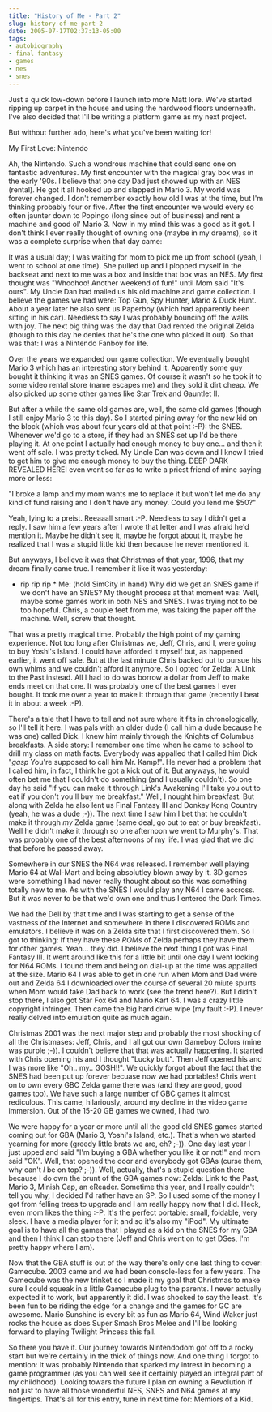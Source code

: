 ```yaml
---
title: "History of Me - Part 2"
slug: history-of-me-part-2
date: 2005-07-17T02:37:13-05:00
tags:
- autobiography
- final fantasy
- games
- nes
- snes
---
```

Just a quick low-down before I launch into more Matt lore. We've started ripping up carpet in the house and using the hardwood floors underneath. I've also decided that I'll be writing a platform game as my next project.

But without further ado, here's what you've been waiting for!

My First Love: Nintendo

Ah, the Nintendo. Such a wondrous machine that could send one on fantastic adventures. My first encounter with the magical gray box was in the early '90s. I believe that one day Dad just showed up with an NES (rental). He got it all hooked up and slapped in Mario 3. My world was forever changed. I don't remember exactly how old I was at the time, but I'm thinking probably four or five. After the first encounter we would every so often jaunter down to Popingo (long since out of business) and rent a machine and good ol' Mario 3. Now in my mind this was a good as it got. I don't think I ever really thought of owning one (maybe in my dreams), so it was a complete surprise when that day came:

It was a usual day; I was waiting for mom to pick me up from school (yeah, I went to school at one time). She pulled up and I plopped myself in the backseat and next to me was a box and inside that box was an NES. My first thought was "Whoohoo! Another weekend of fun!" until Mom said "It's ours". My Uncle Dan had mailed us his old machine and game collection. I believe the games we had were: Top Gun, Spy Hunter, Mario & Duck Hunt. About a year later he also sent us Paperboy (which had apparently been sitting in his car). Needless to say I was probably bouncing off the walls with joy. The next big thing was the day that Dad rented the original Zelda (though to this day he denies that he's the one who picked it out). So that was that: I was a Nintendo Fanboy for life.

Over the years we expanded our game collection. We eventually bought Mario 3 which has an interesting story behind it. Apparently some guy bought it thinking it was an SNES games. Of course it wasn't so he took it to some video rental store (name escapes me) and they sold it dirt cheap. We also picked up some other games like Star Trek and Gauntlet II. 

But after a while the same old games are, well, the same old games (though I still enjoy Mario 3 to this day). So I started pining away for the new kid on the block (which was about four years old at that point :-P): the SNES. Whenever we'd go to a store, if they had an SNES set up I'd be there playing it. At one point I actually had enough money to buy one... and then it went off sale. I was pretty ticked. My Uncle Dan was down and I know I tried to get him to give me enough money to buy the thing. <WARNING>DEEP DARK REVEALED HERE</WARNING>I even went so far as to write a priest friend of mine saying more or less:

"I broke a lamp and my mom wants me to replace it but won't let me do any kind of fund raising and I don't have any money. Could you lend me $50?"

Yeah, lying to a preist. Reeaaall smart :-P. Needless to say I didn't get a reply. I saw him a few years after I wrote that letter and I was afraid he'd mention it. Maybe he didn't see it, maybe he forgot about it, maybe he realized that I was a stupid little kid then because he never mentioned it.

But anyways, I believe it was that Christmas of that year, 1996, that my dream finally came true. I remember it like it was yesterday:

* rip rip rip *
Me: (hold SimCity in hand) Why did we get an SNES game if we don't have an SNES?
My thought process at that moment was: Well, maybe some games work in both NES and SNES. I was trying not to be too hopeful.
Chris, a couple feet from me, was taking the paper off the machine. Well, screw that thought.

That was a pretty magical time. Probably the high point of my gaming experience. Not too long after Christmas we, Jeff, Chris, and I, were going to buy Yoshi's Island. I could have afforded it myself but, as happened earlier, it went off sale. But at the last minute Chris backed out to pursue his own whims and we couldn't afford it anymore. So I opted for Zelda: A Link to the Past instead. All I had to do was borrow a dollar from Jeff to make ends meet on that one. It was probably one of the best games I ever bought. It took me over a year to make it through that game (recently I beat it in about a week :-P).

There's a tale that I have to tell and not sure where it fits in chronologically, so I'll tell it here. I was pals with an older dude (I call him a dude because he was one) called Dick. I knew him mainly through the Knights of Columbus breakfasts. A side story: I remember one time when he came to school to drill my class on math facts. Everybody was appalled that I called him Dick "*gasp* You're supposed to call him Mr. Kamp!". He never had a problem that I called him, in fact, I think he got a kick out of it. But anyways, he would often bet me that I couldn't do something (and I usually couldn't). So one day he said "If you can make it through Link's Awakening I'll take you out to eat if you don't you'll buy me breakfast." Well, I nought him breakfast. But along with Zelda he also lent us Final Fantasy III and Donkey Kong Country (yeah, he was a dude ;-)). The next time I saw him I bet that he couldn't make it through _my_ Zelda game (same deal, go out to eat or buy breakfast). Well he didn't make it through so one afternoon we went to Murphy's. That was probably one of the best afternoons of my life. I was glad that we did that before he passed away.

Somewhere in our SNES the N64 was released. I remember well playing Mario 64 at Wal-Mart and being absolutley blown away by it. 3D games were something I had never really thought about so this was something totally new to me. As with the SNES I would play any N64 I came accross. But it was never to be that we'd own one and thus I entered the Dark Times.

We had the Dell by that time and I was starting to get a sense of the vastness of the Internet and somewhere in there I discovered ROMs and emulators. I believe it was on a Zelda site that I first discovered them. So I got to thinking: If they have these _ROMs_ of Zelda perhaps they have them for other games. Yeah... they did. I believe the next thing I got was Final Fantasy III. It went around like this for a little bit until one day I went looking for N64 ROMs. I found them and being on dial-up at the time was appalled at the size. Mario 64 I was able to get in one run when Mom and Dad were out and Zelda 64 I downloaded over the course of several 20 miute spurts when Mom would take Dad back to work (see the trend here?). But I didn't stop there, I also got Star Fox 64 and Mario Kart 64. I was a crazy little copyright infringer. Then came the big hard drive wipe (my fault :-P). I never really delved into emulation quite as much again.

Christmas 2001 was the next major step and probably the most shocking of all the Christmases: Jeff, Chris, and I all got our own Gameboy Colors (mine was purple ;-)). I couldn't believe that that was actually happening. It started with Chris opening his and I thought "Lucky butt". Then Jeff opened his and I was more like "Oh.. my.. GOSH!!". We quickly forgot about the fact that the SNES had been put up forever becuase now we had portables! Chris went on to own every GBC Zelda game there was (and they are good, good games too). We have such a large number of GBC games it almost rediculous. This came, hilariously, around my decline in the video game immersion. Out of the 15-20 GB games we owned, I had two.

We were happy for a year or more until all the good old SNES games started coming out for GBA (Mario 3, Yoshi's Island, etc.). That's when we started yearning for more (greedy little brats we are, eh? ;-)). One day last year I just upped and said "I'm buying a GBA whether you like it or not!" and mom said "OK". Well, that opened the door and everybody got GBAs (curse them, why can't _I_ be on top? ;-)). Well, actually, that's a stupid question there because I do own the brunt of the GBA games now: Zelda: Link to the Past, Mario 3, Minish Cap, an eReader. Sometime this year, and I really couldn't tell you why, I decided I'd rather have an SP. So I used some of the money I got from felling trees to upgrade and I am really happy now that I did. Heck, even mom likes the thing :-P. It's the perfect portable: small, foldable, very sleek. I have a media player for it and so it's also my "iPod". My ultimate goal is to have all the games that I played as a kid on the SNES for my GBA and then I think I can stop there (Jeff and Chris went on to get DSes, I'm pretty happy where I am).

Now that the GBA stuff is out of the way there's only one last thing to cover: Gamecube. 2003 came and we had been console-less for a few years. The Gamecube was the new trinket so I made it my goal that Christmas to make sure I could squeak in a little Gamecube plug to the parents. I never actually expected it to work, but apparently it did. I was shocked to say the least. It's been fun to be riding the edge for a change and the games for GC are awesome. Mario Sunshine is every bit as fun as Mario 64, Wind Waker just rocks the house as does Super Smash Bros Melee and I'll be looking forward to playing Twilight Princess this fall.

So there you have it. Our journey towards Nintendodom got off to a rocky start but we're certainly in the thick of things now. And one thing I forgot to mention: It was probably Nintendo that sparked my intrest in becoming a game programmer (as you can well see it certainly played an integral part of my childhood). Looking towars the future I plan on owning a Revolution if not just to have all those wonderful NES, SNES and N64 games at my fingertips. That's all for this entry, tune in next time for: Memiors of a Kid.
